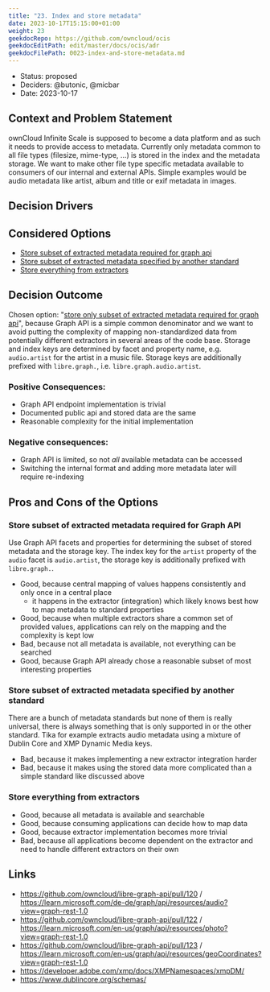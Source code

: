 ```yaml
---
title: "23. Index and store metadata"
date: 2023-10-17T15:15:00+01:00
weight: 23
geekdocRepo: https://github.com/owncloud/ocis
geekdocEditPath: edit/master/docs/ocis/adr
geekdocFilePath: 0023-index-and-store-metadata.md
---
```



* Status: proposed
* Deciders: @butonic, @micbar
* Date: 2023-10-17

## Context and Problem Statement

ownCloud Infinite Scale is supposed to become a data platform and as such it needs to provide access to metadata.
Currently only metadata common to all file types (filesize, mime-type, ...) is stored in the index and the metadata storage.
We want to make other file type specific metadata available to consumers of our internal and external APIs.
Simple examples would be audio metadata like artist, album and title or exif metadata in images.

## Decision Drivers <!-- optional -->

## Considered Options

* [Store subset of extracted metadata required for graph api](#store-subset-of-extracted-metadata-required-for-graph-api)
* [Store subset of extracted metadata specified by another standard](#store-subset-of-extracted-metadata-specified-by-another-standard)
* [Store everything from extractors](#store-everything-from-extractors)

## Decision Outcome

Chosen option: "[store only subset of extracted metadata required for graph api](#store-subset-of-extracted-metadata-required-for-graph-api)", because Graph API is a simple common denominator and we want to avoid putting the complexity of mapping non-standardized data from potentially different extractors in several areas of the code base. Storage and index keys are determined by facet and property name, e.g. `audio.artist` for the artist in a music file. Storage keys are additionally prefixed with `libre.graph.`, i.e. `libre.graph.audio.artist`.

### Positive Consequences:

* Graph API endpoint implementation is trivial
* Documented public api and stored data are the same
* Reasonable complexity for the initial implementation

### Negative consequences:

* Graph API is limited, so not *all* available metadata can be accessed
* Switching the internal format and adding more metadata later will require re-indexing

## Pros and Cons of the Options <!-- optional -->

### Store subset of extracted metadata required for Graph API

Use Graph API facets and properties for determining the subset of stored metadata and the storage key.
The index key for the `artist` property of the `audio` facet is `audio.artist`, the storage key is additionally prefixed with `libre.graph.`.

* Good, because central mapping of values happens consistently and only once in a central place
    - it happens in the extractor (integration) which likely knows best how to map metadata to standard properties
* Good, because when multiple extractors share a common set of provided values, applications can rely on the mapping and the complexity is kept low
* Bad, because not all metadata is available, not everything can be searched
* Good, because Graph API already chose a reasonable subset of most interesting properties

### Store subset of extracted metadata specified by another standard

There are a bunch of metadata standards but none of them is really universal, there is always something that is only supported in or the other standard.
Tika for example extracts audio metadata using a mixture of Dublin Core and XMP Dynamic Media keys.

- Bad, because it makes implementing a new extractor integration harder
- Bad, because it makes using the stored data more complicated than a simple standard like discussed above

### Store everything from extractors

- Good, because all metadata is available and searchable
- Good, because consuming applications can decide how to map data
- Good, because extractor implementation becomes more trivial
- Bad, because all applications become dependent on the extractor and need to handle different extractors on their own

## Links <!-- optional -->

* https://github.com/owncloud/libre-graph-api/pull/120 / https://learn.microsoft.com/de-de/graph/api/resources/audio?view=graph-rest-1.0
* https://github.com/owncloud/libre-graph-api/pull/122 / https://learn.microsoft.com/en-us/graph/api/resources/photo?view=graph-rest-1.0
* https://github.com/owncloud/libre-graph-api/pull/123 / https://learn.microsoft.com/en-us/graph/api/resources/geoCoordinates?view=graph-rest-1.0
* https://developer.adobe.com/xmp/docs/XMPNamespaces/xmpDM/
* https://www.dublincore.org/schemas/
